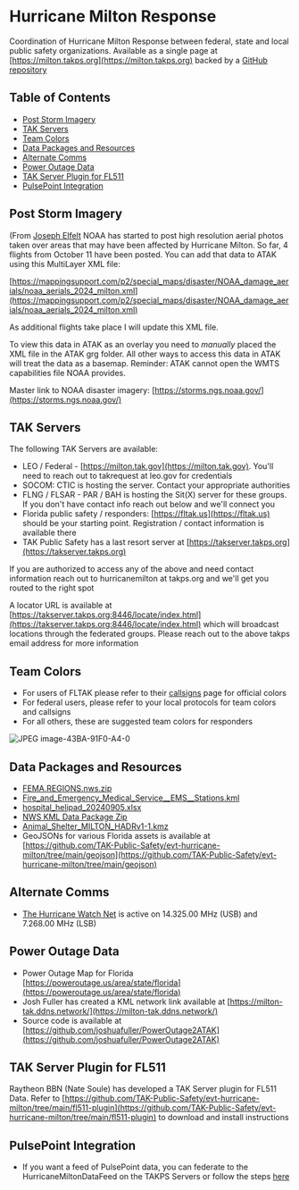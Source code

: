 # Hurricane Milton Response
Coordination of Hurricane Milton Response between federal, state and local public safety organizations. Available as a single page at [https://milton.takps.org](https://milton.takps.org) backed by a [GitHub repository](https://github.com/TAK-Public-Safety/evt-hurricane-milton)

## Table of Contents
* [Post Storm Imagery](#post-storm-imagery)
* [TAK Servers](#tak-servers)
* [Team Colors](#team-colors)
* [Data Packages and Resources](#data-packages-and-resources)
* [Alternate Comms](#alternate-comms)
* [Power Outage Data](#power-outage-data)
* [TAK Server Plugin for FL511](#tak-server-plugin-for-fl511)
* [PulsePoint Integration](#pulsepoint-integration)

## Post Storm Imagery
(From [Joseph Elfelt](https://mappingsupport.com)
NOAA has started to post high resolution aerial photos taken over areas that may have been affected by Hurricane Milton.  So far, 4 flights from October 11 have been posted.  You can add that data to ATAK using this MultiLayer XML file:

[https://mappingsupport.com/p2/special_maps/disaster/NOAA_damage_aerials/noaa_aerials_2024_milton.xml](https://mappingsupport.com/p2/special_maps/disaster/NOAA_damage_aerials/noaa_aerials_2024_milton.xml)

As additional flights take place I will update this XML file.

To view this data in ATAK as an overlay you need to *manually* placed the XML file in the ATAK grg folder.  All other ways to access this data in ATAK will treat the data as a basemap. Reminder: ATAK cannot open the WMTS capabilities file NOAA provides.

Master link to NOAA disaster imagery:
[https://storms.ngs.noaa.gov/](https://storms.ngs.noaa.gov/)

## TAK Servers
The following TAK Servers are available:

- LEO / Federal - [https://milton.tak.gov](https://milton.tak.gov). You'll need to reach out to takrequest at leo.gov for credentials
- SOCOM: CTIC is hosting the server. Contact your appropriate authorities
- FLNG / FLSAR - PAR / BAH is hosting the Sit(X) server for these groups. If you don't have contact info reach out below and we'll connect you
- Florida public safety / responders: [https://fltak.us](https://fltak.us) should be your starting point. Registration / contact information is available there
- TAK Public Safety has a last resort server at [https://takserver.takps.org](https://takserver.takps.org)

If you are authorized to access any of the above and need contact information reach out to hurricanemilton at takps.org and we'll get you routed to the right spot

A locator URL is available at [https://takserver.takps.org:8446/locate/index.html](https://takserver.takps.org:8446/locate/index.html) which will broadcast locations through the federated groups. Please reach out to the above takps email address for more information

## Team Colors
* For users of FLTAK please refer to their [callsigns](https://fltak.cdrp.net/callsigns) page for official colors
* For federal users, please refer to your local protocols for team colors and callsigns
* For all others, these are suggested team colors for responders

![JPEG image-43BA-91F0-A4-0](https://github.com/user-attachments/assets/52907664-fa0d-415a-950b-bd1d72dac640)

## Data Packages and Resources
* [FEMA.REGIONS.nws.zip](https://github.com/TAK-Public-Safety/evt-hurricane-milton/raw/refs/heads/main/FEMA.REGIONS.nws.zip)
* [Fire_and_Emergency_Medical_Service__EMS__Stations.kml](https://github.com/TAK-Public-Safety/evt-hurricane-milton/raw/refs/heads/main/Fire_and_Emergency_Medical_Service__EMS__Stations.kml)
* [hospital_helipad_20240905.xlsx](https://github.com/TAK-Public-Safety/evt-hurricane-milton/raw/refs/heads/main/hospital_helipad_20240905.xlsx)
* [NWS KML Data Package Zip](https://github.com/user-attachments/files/17286314/NHC_MILTON_KML_LINKS.zip)
* [Animal_Shelter_MILTON_HADRv1-1.kmz](https://github.com/TAK-Public-Safety/evt-hurricane-milton/raw/refs/heads/main/Animal_Shelter_MILTON_HADRv1-1.kmz)
* GeoJSONs for various Florida assets is available at [https://github.com/TAK-Public-Safety/evt-hurricane-milton/tree/main/geojson](https://github.com/TAK-Public-Safety/evt-hurricane-milton/tree/main/geojson)

## Alternate Comms
* [The Hurricane Watch Net](https://hwn.org) is active on 14.325.00 MHz (USB) and 7.268.00 MHz (LSB)

## Power Outage Data
* Power Outage Map for Florida [https://poweroutage.us/area/state/florida](https://poweroutage.us/area/state/florida)
* Josh Fuller has created a KML network link available at [https://milton-tak.ddns.network/](https://milton-tak.ddns.network/)
* Source code is available at [https://github.com/joshuafuller/PowerOutage2ATAK](https://github.com/joshuafuller/PowerOutage2ATAK)

## TAK Server Plugin for FL511
Raytheon BBN (Nate Soule) has developed a TAK Server plugin for FL511 Data. Refer to [https://github.com/TAK-Public-Safety/evt-hurricane-milton/tree/main/fl511-plugin](https://github.com/TAK-Public-Safety/evt-hurricane-milton/tree/main/fl511-plugin) to download and install instructions

## PulsePoint Integration
* If you want a feed of PulsePoint data, you can federate to the HurricaneMiltonDataFeed on the TAKPS Servers or follow the steps [here](https://github.com/TAK-Public-Safety/evt-hurricane-milton/tree/main/pulsepoint)
